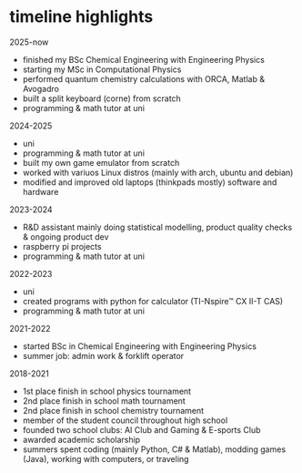 # timeline highlights

2025-now
- finished my BSc Chemical Engineering with Engineering Physics 
- starting my MSc in Computational Physics
- performed quantum chemistry calculations with ORCA, Matlab & Avogadro 
- built a split keyboard (corne) from scratch 
- programming & math tutor at uni


2024-2025
- uni
- programming & math tutor at uni
- built my own game emulator from scratch
- worked with variuos Linux distros (mainly with arch, ubuntu and debian)
- modified and improved old laptops (thinkpads mostly) software and hardware

2023-2024
- R&D assistant mainly doing statistical modelling, product quality checks & ongoing product dev
- raspberry pi projects
- programming & math tutor at uni

2022-2023
- uni 
- created programs with python for calculator (TI-Nspire™ CX II-T CAS)
- programming & math tutor at uni

2021-2022
- started BSc in Chemical Engineering with Engineering Physics 
- summer job: admin work & forklift operator 

2018-2021
- 1st place finish in school physics tournament
- 2nd place finish in school math tournament 
- 2nd place finish in school chemistry tournament 
- member of the student council throughout high school
- founded two school clubs: AI Club and Gaming & E-sports Club
- awarded academic scholarship
- summers spent coding (mainly Python, C# & Matlab), modding games (Java), working with computers, or traveling

